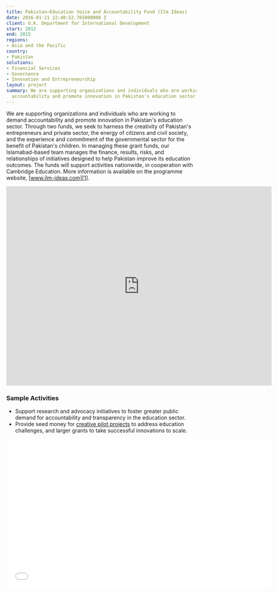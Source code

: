 ```yaml
---
title: Pakistan—Education Voice and Accountability Fund (Ilm Ideas)
date: 2016-01-21 22:40:52.765000000 Z
client: U.K. Department for International Development
start: 2012
end: 2015
regions:
- Asia and the Pacific
country:
- Pakistan
solutions:
- Financial Services
- Governance
- Innovation and Entrepreneurship
layout: project
summary: We are supporting organizations and individuals who are working to demand
  accountability and promote innovation in Pakistan's education sector.
---
```


We are supporting organizations and individuals who are working to demand accountability and promote innovation in Pakistan's education sector. Through two funds, we seek to harness the creativity of Pakistan's entrepreneurs and private sector, the energy of citizens and civil society, and the experience and commitment of the governmental sector for the benefit of Pakistan's children. In managing these grant funds, our Islamabad-based team manages the finance, results, risks, and relationships of initiatives designed to help Pakistan improve its education outcomes. The funds will support activities nationwide, in cooperation with Cambridge Education. More information is available on the programme website, [www.ilm-ideas.com][1].

<iframe allowfullscreen="" frameborder="0" height="527" mozallowfullscreen="" src="https://player.vimeo.com/video/41978984?title=0&amp;byline=0&amp;portrait=0" webkitallowfullscreen="" width="703"></iframe>

###  Sample Activities

* Support research and advocacy initiatives to foster greater public demand for accountability and transparency in the education sector.
* Provide seed money for [creative pilot projects][2] to address education challenges, and larger grants to take successful innovations to scale.

<iframe allowfullscreen="" frameborder="0" height="394" mozallowfullscreen="" src="//player.vimeo.com/video/104422364" webkitallowfullscreen="" width="703"></iframe>

[1]: http://www.ilm-ideas.com/
[2]: http://dai-global-developments.com/articles/dfid-project-assists-pakistani-boys-and-girls.html
